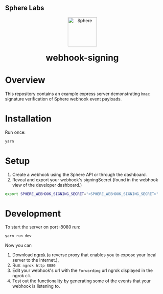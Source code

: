 ## Sphere Labs

<div align="center">
    <a>
        <img alt="Sphere" src="https://avatars.githubusercontent.com/u/109333730?s=200&v=4" width="95"/>
    </a>
  <h1 style="margin-top:20px;">webhook-signing</h1>
</div>

# Overview

This repository contains an example express server demonstrating `hmac` signature verification of Sphere webhook event payloads.

# Installation

Run once:

```bash
yarn
```

# Setup

1. Create a webhook using the Sphere API or through the dashboard.
2. Reveal and export your webhook's signingSecret (found in the webhook view of the developer dashboard.)

```bash
export SPHERE_WEBHOOK_SIGNING_SECRET="<SPHERE_WEBHOOK_SIGNING_SECRET>"
```

# Development

To start the server on port :8080 run:

```bash
yarn run dev
```

Now you can

1. Download [ngrok](https://ngrok.com/download) (a reverse proxy that enables you to expose your local server to the internet.),
2. Run: `ngrok http 8080`
3. Edit your webhook's url with the `Forwarding` url ngrok displayed in the ngrok cli.
4. Test out the functionality by generating some of the events that your webhook is listening to.
